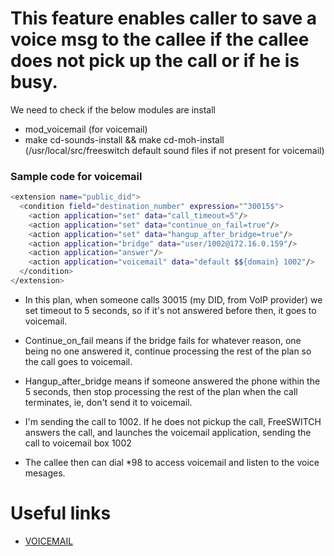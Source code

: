 # This feature enables caller to save a voice msg to the callee if the callee does not pick up the call or if he is busy.

We need to check if the below modules are install
- mod_voicemail (for voicemail)
- make cd-sounds-install && make cd-moh-install (/usr/local/src/freeswitch default sound files if not present for voicemail)

### Sample code for voicemail

```sh
<extension name="public_did">
  <condition field="destination_number" expression="^30015$">
    <action application="set" data="call_timeout=5"/>
    <action application="set" data="continue_on_fail=true"/>
    <action application="set" data="hangup_after_bridge=true"/>
    <action application="bridge" data="user/1002@172.16.0.159"/>
    <action application="answer"/>
    <action application="voicemail" data="default $${domain} 1002"/>
  </condition> 
</extension>
```

* In this plan, when someone calls 30015 (my DID, from VoIP provider) we set timeout to 5 seconds, so if it's not answered before then, it goes to voicemail.

* Continue_on_fail means if the bridge fails for whatever reason, one being no one answered it, continue processing the rest of the plan so the call goes to voicemail.


* Hangup_after_bridge means if someone answered the phone within the 5 seconds, then stop processing the rest of the plan when the call terminates, ie, don't send it to voicemail.

* I'm sending the call to 1002. If he does not pickup the call, FreeSWITCH answers the call, and launches the voicemail application, sending the call to voicemail box 1002

* The callee then can dial *98  to access voicemail and listen to the voice mesages.

# Useful links

* [VOICEMAIL](https://freeswitch.org/confluence/display/FREESWITCH/Voicemail)

